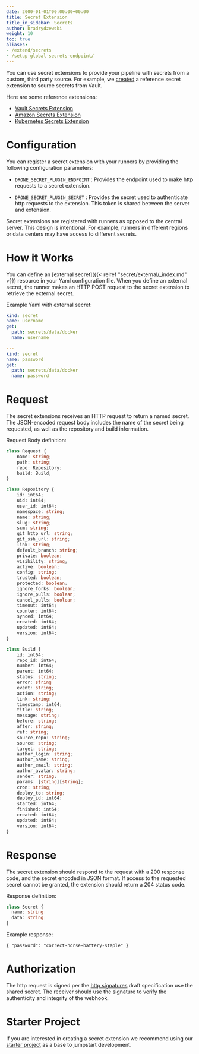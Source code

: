 ```yaml
---
date: 2000-01-01T00:00:00+00:00
title: Secret Extension
title_in_sidebar: Secrets
author: bradrydzewski
weight: 10
toc: true
aliases:
- /extend/secrets
- /setup-global-secrets-endpoint/
---
```


You can use secret extensions to provide your pipeline with secrets from a custom, third party source. For example, we [created](https://github.com/drone/drone-vault) a reference secret extension to source secrets from Vault.

Here are some reference extensions:

* [Vault Secrets Extension](https://github.com/drone/drone-vault)
* [Amazon Secrets Extension](https://github.com/drone/drone-amazon-secrets)
* [Kubernetes Secrets Extension](https://github.com/drone/drone-kubernetes-secrets)

# Configuration

You can register a secret extension with your runners by providing the following configuration parameters:

* `DRONE_SECRET_PLUGIN_ENDPOINT`
  : Provides the endpoint used to make http requests to a secret extension.

* `DRONE_SECRET_PLUGIN_SECRET`
  : Provides the secret used to authenticate http requests to the extension. This token is shared between the server and extension.

<div class="alert">
Secret extensions are registered with runners as opposed to the central server. This design is intentional. For example, runners in different regions or data centers may have access to different secrets.
</div>

# How it Works

You can define an [external secret]({{< relref "secret/external/_index.md" >}}) resource in your Yaml configuration file. When you define an external secret, the runner makes an HTTP POST request to the secret extension to retrieve the external secret.

Example Yaml with external secret:

```yaml  {linenos=table}
kind: secret
name: username
get:
  path: secrets/data/docker
  name: username

---
kind: secret
name: password
get:
  path: secrets/data/docker
  name: password
```

# Request

The secret extensions receives an HTTP request to return a named secret. The JSON-encoded request body includes the name of the secret being requested, as well as the repository and build information.

Request Body definition:

```typescript  {linenos=table}
class Request {
    name: string;
    path: string;
    repo: Repository;
    build: Build;
}
```

```typescript  {linenos=table}
class Repository {
    id: int64;
    uid: int64;
    user_id: int64;
    namespace: string;
    name: string;
    slug: string;
    scm: string;
    git_http_url: string;
    git_ssh_url: string;
    link: string;
    default_branch: string;
    private: boolean;
    visibility: string;
    active: boolean;
    config: string;
    trusted: boolean;
    protected: boolean;
    ignore_forks: boolean;
    ignore_pulls: boolean;
    cancel_pulls: boolean;
    timeout: int64;
    counter: int64;
    synced: int64;
    created: int64;
    updated: int64;
    version: int64;
}
```

```typescript  {linenos=table}
class Build {
    id: int64;
    repo_id: int64;
    number: int64;
    parent: int64;
    status: string;
    error: string
    event: string;
    action: string;
    link: string;
    timestamp: int64;
    title: string;
    message: string;
    before: string;
    after: string;
    ref: string;
    source_repo: string;
    source: string;
    target: string;
    author_login: string;
    author_name: string;
    author_email: string;
    author_avatar: string;
    sender: string;
    params: [string][string];
    cron: string;
    deploy_to: string;
    deploy_id: int64;
    started: int64;
    finished: int64;
    created: int64;
    updated: int64;
    version: int64;
}
```

# Response

The secret extension should respond to the request with a 200 response code, and the secret encoded in JSON format. If access to the requested secret cannot be granted, the extension should return a 204 status code.

Response definition:

```typescript  {linenos=table}
class Secret {
  name: string
  data: string
}
```

Example response:

```
{ "password": "correct-horse-battery-staple" }
```


# Authorization

The http request is signed per the [http signatures](https://tools.ietf.org/html/draft-cavage-http-signatures-10) draft specification use the shared secret. The receiver should use the signature to verify the authenticity and integrity of the webhook.

# Starter Project

If you are interested in creating a secret extension we recommend using our [starter project](https://github.com/drone/boilr-secret) as a base to jumpstart development.
